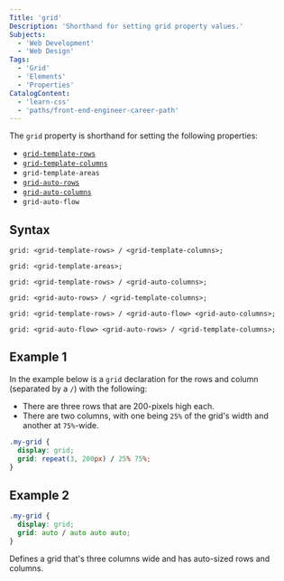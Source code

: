 ```yaml
---
Title: 'grid'
Description: 'Shorthand for setting grid property values.'
Subjects:
  - 'Web Development'
  - 'Web Design'
Tags:
  - 'Grid'
  - 'Elements'
  - 'Properties'
CatalogContent:
  - 'learn-css'
  - 'paths/front-end-engineer-career-path'
---
```


The `grid` property is shorthand for setting the following properties:

- [`grid-template-rows`](https://www.codecademy.com/resources/docs/css/grids/grid-template-rows)
- [`grid-template-columns`](https://www.codecademy.com/resources/docs/css/grids/grid-template-columns)
- `grid-template-areas`
- [`grid-auto-rows`](https://www.codecademy.com/resources/docs/css/grids/grid-auto-rows)
- [`grid-auto-columns`](https://www.codecademy.com/resources/docs/css/grids/grid-auto-columns)
- `grid-auto-flow`

## Syntax

```pseudo
grid: <grid-template-rows> / <grid-template-columns>;

grid: <grid-template-areas>;

grid: <grid-template-rows> / <grid-auto-columns>;

grid: <grid-auto-rows> / <grid-template-columns>;

grid: <grid-template-rows> / <grid-auto-flow> <grid-auto-columns>;

grid: <grid-auto-flow> <grid-auto-rows> / <grid-template-columns>;
```

## Example 1

In the example below is a `grid` declaration for the rows and column (separated by a `/`) with the following:

* There are three rows that are 200-pixels high each.
* There are two columns, with one being `25%` of the grid's width and another at `75%`-wide.

```css
.my-grid {
  display: grid;
  grid: repeat(3, 200px) / 25% 75%;
}
```

## Example 2

```css
.my-grid {
  display: grid;
  grid: auto / auto auto auto;
}
```

Defines a grid that's three columns wide and has auto-sized rows and columns.
